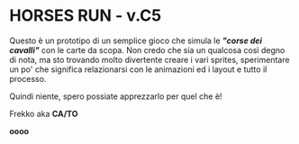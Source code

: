 # HORSES RUN - v.C5
Questo è un prototipo di un semplice gioco che simula le ***"corse dei cavalli"*** con le carte da scopa. Non credo che sia un qualcosa così degno di nota, ma sto trovando molto divertente creare i vari sprites, sperimentare un po' che significa relazionarsi con le animazioni ed i layout e tutto il processo. 

Quindi niente, spero possiate apprezzarlo per quel che è! 

Frekko aka **CA/TO**

**oooo**